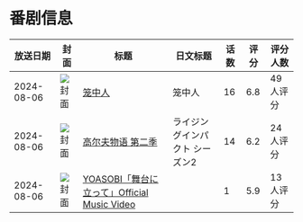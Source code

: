 # 番剧信息

|放送日期|封面|标题|日文标题|话数|评分|评分人数|
|---|---|---|---|---|---|---|
|2024-08-06|![封面](https://lain.bgm.tv/pic/cover/c/5d/c4/432938_wZC5P.jpg)|[笼中人](https://bangumi.tv/subject/432938)|笼中人|16|6.8|49人评分|
|2024-08-06|![封面](https://lain.bgm.tv/pic/cover/c/ba/d2/469401_N222h.jpg)|[高尔夫物语 第二季](https://bangumi.tv/subject/469401)|ライジングインパクト シーズン2|14|6.2|24人评分|
|2024-08-06|![封面](https://lain.bgm.tv/pic/cover/c/79/09/508619_6DFgd.jpg)|[YOASOBI「舞台に立って」Official Music Video](https://bangumi.tv/subject/508619)||1|5.9|13人评分|
